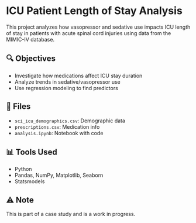 # ICU Patient Length of Stay Analysis

This project analyzes how vasopressor and sedative use impacts ICU length of stay in patients with acute spinal cord injuries using data from the MIMIC-IV database.

## 🔍 Objectives
- Investigate how medications affect ICU stay duration
- Analyze trends in sedative/vasopressor use
- Use regression modeling to find predictors

## 📁 Files
- `sci_icu_demographics.csv`: Demographic data
- `prescriptions.csv`: Medication info
- `analysis.ipynb`: Notebook with code

## 📊 Tools Used
- Python
- Pandas, NumPy, Matplotlib, Seaborn
- Statsmodels

## ⚠️ Note
This is part of a case study and is a work in progress.

